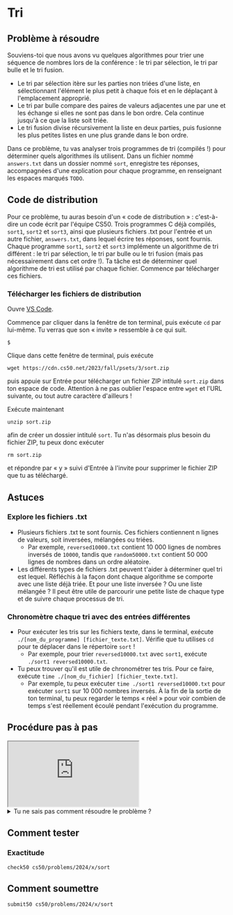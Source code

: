 # Tri

## Problème à résoudre

Souviens-toi que nous avons vu quelques algorithmes pour trier une séquence de nombres lors de la conférence : le tri par sélection, le tri par bulle et le tri fusion.

- Le tri par sélection itère sur les parties non triées d'une liste, en sélectionnant l'élément le plus petit à chaque fois et en le déplaçant à l'emplacement approprié.
- Le tri par bulle compare des paires de valeurs adjacentes une par une et les échange si elles ne sont pas dans le bon ordre. Cela continue jusqu'à ce que la liste soit triée.
- Le tri fusion divise récursivement la liste en deux parties, puis fusionne les plus petites listes en une plus grande dans le bon ordre.

Dans ce problème, tu vas analyser trois programmes de tri (compilés !) pour déterminer quels algorithmes ils utilisent. Dans un fichier nommé `answers.txt` dans un dossier nommé `sort`, enregistre tes réponses, accompagnées d'une explication pour chaque programme, en renseignant les espaces marqués `TODO`.

## Code de distribution

Pour ce problème, tu auras besoin d'un « code de distribution » : c'est-à-dire un code écrit par l'équipe CS50. Trois programmes C déjà compilés, `sort1`, `sort2` et `sort3`, ainsi que plusieurs fichiers .txt pour l'entrée et un autre fichier, `answers.txt`, dans lequel écrire tes réponses, sont fournis. Chaque programme `sort1`, `sort2` et `sort3` implémente un algorithme de tri différent : le tri par sélection, le tri par bulle ou le tri fusion (mais pas nécessairement dans cet ordre !). Ta tâche est de déterminer quel algorithme de tri est utilisé par chaque fichier. Commence par télécharger ces fichiers.

### Télécharger les fichiers de distribution

Ouvre [VS Code](https://cs50.dev/).

Commence par cliquer dans la fenêtre de ton terminal, puis exécute `cd` par lui-même. Tu verras que son « invite » ressemble à ce qui suit.

    $

Clique dans cette fenêtre de terminal, puis exécute

    wget https://cdn.cs50.net/2023/fall/psets/3/sort.zip

puis appuie sur Entrée pour télécharger un fichier ZIP intitulé `sort.zip` dans ton espace de code. Attention à ne pas oublier l'espace entre `wget` et l'URL suivante, ou tout autre caractère d'ailleurs !

Exécute maintenant

    unzip sort.zip

afin de créer un dossier intitulé `sort`. Tu n'as désormais plus besoin du fichier ZIP, tu peux donc exécuter

    rm sort.zip

et répondre par « y » suivi d'Entrée à l'invite pour supprimer le fichier ZIP que tu as téléchargé.

## Astuces

### Explore les fichiers .txt

- Plusieurs fichiers .txt te sont fournis. Ces fichiers contiennent n lignes de valeurs, soit inversées, mélangées ou triées.
  - Par exemple, `reversed10000.txt` contient 10 000 lignes de nombres inversés de `10000`, tandis que `random50000.txt` contient 50 000 lignes de nombres dans un ordre aléatoire.
- Les différents types de fichiers .txt peuvent t'aider à déterminer quel tri est lequel. Réfléchis à la façon dont chaque algorithme se comporte avec une liste déjà triée. Et pour une liste inversée ? Ou une liste mélangée ? Il peut être utile de parcourir une petite liste de chaque type et de suivre chaque processus de tri.

### Chronomètre chaque tri avec des entrées différentes

- Pour exécuter les tris sur les fichiers texte, dans le terminal, exécute `./[nom_du_programme] [fichier_texte.txt]`. Vérifie que tu utilises `cd` pour te déplacer dans le répertoire `sort` !
  - Par exemple, pour trier `reversed10000.txt` avec `sort1`, exécute `./sort1 reversed10000.txt`.
- Tu peux trouver qu'il est utile de chronométrer tes tris. Pour ce faire, exécute `time ./[nom_du_fichier] [fichier_texte.txt]`.
  - Par exemple, tu peux exécuter `time ./sort1 reversed10000.txt` pour exécuter `sort1` sur 10 000 nombres inversés. À la fin de la sortie de ton terminal, tu peux regarder le temps « réel » pour voir combien de temps s'est réellement écoulé pendant l'exécution du programme.

## Procédure pas à pas

<iframe allow="accelerometer; autoplay; encrypted-media; gyroscope; picture-in-picture" allowfullscreen="" class="border" data-video="" src="https://video.cs50.io/-Bhxxw6JKKY"></iframe>

<details><summary>Tu ne sais pas comment résoudre le problème ?</summary><iframe allow="accelerometer; autoplay; encrypted-media; gyroscope; picture-in-picture" allowfullscreen="" class="border" data-video="" src="https://video.cs50.io/uOYhrBs37j0"></iframe></details>

## Comment tester

### Exactitude

    check50 cs50/problems/2024/x/sort

## Comment soumettre

    submit50 cs50/problems/2024/x/sort